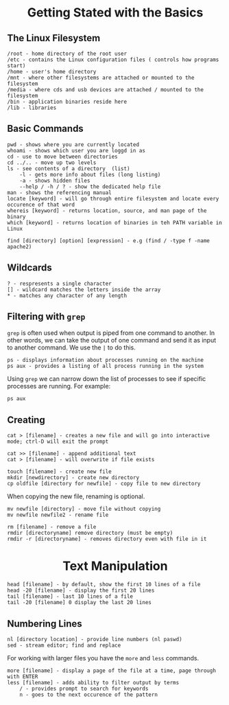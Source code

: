 <h1 style="text-align: center">Getting Stated with the Basics</h1>

## The Linux Filesystem

    /root - home directory of the root user
    /etc - contains the Linux configuration files ( controls how programs start)
    /home - user's home directory
    /mnt - where other filesystems are attached or mounted to the filesystem
    /media - where cds and usb devices are attached / mounted to the filesystem
    /bin - application binaries reside here
    /lib - libraries

## Basic Commands

    pwd - shows where you are currently located
    whoami - shows which user you are loggd in as
    cd - use to move between directories
    cd ../.. - move up two levels
    ls - see contents of a directory  (list)
        -l - gets more info about files (long listing)
        -a - shows hidden files
        --help / -h / ? - show the dedicated help file
    man - shows the referencing manual
    locate [keyword] - will go through entire filesystem and locate every occurence of that word
    whereis [keyword] - returns location, source, and man page of the binary
    which [keyword] - returns location of binaries in teh PATH variable in Linux

    find [directory] [option] [expression] - e.g (find / -type f -name apache2)

## Wildcards

    ? - respresents a single character
    [] - wildcard matches the letters inside the array
    * - matches any character of any length

## Filtering with ```grep```

```grep``` is often used when output is piped from one command to another. In other words, we can take the output of one command and send it as input to another command. We use the ```|``` to do this.

    ps - displays information about processes running on the machine
    ps aux - provides a listing of all process running in the system

Using ```grep``` we can narrow down the list of processes to see if specific processes are running. For example:

    ps aux

## Creating 

    cat > [filename] - creates a new file and will go into interactive mode; ctrl-D will exit the prompt

    cat >> [filename] - append additional text
    cat > [filename] - will overwrite if file exists

    touch [filename] - create new file
    mkdir [newdirectory] - create new directory
    cp oldfile [directory for newfile] - copy file to new directory

When copying the new file, renaming is optional. 

    mv newfile [directory] - move file without copying
    mv newfile newfile2 - rename file

    rm [filename] - remove a file
    rmdir [directoryname] remove directory (must be empty)
    rmdir -r [directoryname] - removes directory even with file in it

<h1 style="text-align: center">Text Manipulation</h1>

    head [filename] - by default, show the first 10 lines of a file
    head -20 [filename] - display the first 20 lines
    tail [filename] - last 10 lines of a file
    tail -20 [filename] 0 display the last 20 lines

## Numbering Lines

    nl [directory location] - provide line numbers (nl paswd)
    sed - stream editor; find and replace

For working with larger files you have the ```more``` and ```less``` commands.

    more [filename] - display a page of the file at a time, page through with ENTER
    less [filename] - adds ability to filter output by terms
        / - provides prompt to search for keywords
        n - goes to the next occurence of the pattern

<h1 style="text-align: center"></h1>





<h1 style="text-align: center"></h1>
<h1 style="text-align: center"></h1>
<h1 style="text-align: center"></h1>
<h1 style="text-align: center"></h1>
<h1 style="text-align: center"></h1>
<h1 style="text-align: center"></h1>
<h1 style="text-align: center"></h1>
<h1 style="text-align: center"></h1>
<h1 style="text-align: center"></h1>
<h1 style="text-align: center"></h1>
